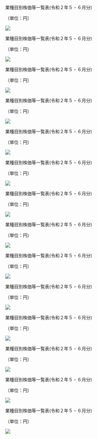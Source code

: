 業種目別株価等一覧表(令和２年５・６月分)

（単位：円）

![](https://www.nta.go.jp/tmp/469e75fe-c3ef-4327-a0c5-5bca28db443d/images/904fd24e8b552cf80daacda9a2af05d6cf3b1b817952f0b982dd6f05357cf555.jpg)

業種目別株価等一覧表(令和２年５・６月分)

（単位：円）

![](https://www.nta.go.jp/tmp/469e75fe-c3ef-4327-a0c5-5bca28db443d/images/9b3b3df38b3b45c2a61d17b7ee6051e8956c0a7475c694812820e995f6614181.jpg)

業種目別株価等一覧表(令和２年５・６月分)

（単位：円）

![](https://www.nta.go.jp/tmp/469e75fe-c3ef-4327-a0c5-5bca28db443d/images/98565aa4df5084632abd77eb54f0a4088bf5a0b2d97a943310920cdad9341d2a.jpg)

業種目別株価等一覧表(令和２年５・６月分)

（単位：円）

![](https://www.nta.go.jp/tmp/469e75fe-c3ef-4327-a0c5-5bca28db443d/images/22d809aa4a6d999c86b5d5f705ee5880c7d8201f7348150475f3719f1b6892ad.jpg)

業種目別株価等一覧表(令和２年５・６月分)

（単位：円）

![](https://www.nta.go.jp/tmp/469e75fe-c3ef-4327-a0c5-5bca28db443d/images/7b0f8df113b4e07600331f2ddfc8e61947dcfb85773872bbeb361ab1f11af52a.jpg)

業種目別株価等一覧表(令和２年５・６月分)

（単位：円）

![](https://www.nta.go.jp/tmp/469e75fe-c3ef-4327-a0c5-5bca28db443d/images/b606822dc45928990aee93b687fd57a15f062cffae05af99542aab0a2d27209d.jpg)

業種目別株価等一覧表(令和２年５・６月分)

（単位：円）

![](https://www.nta.go.jp/tmp/469e75fe-c3ef-4327-a0c5-5bca28db443d/images/261d59b51834ab217e4741bbce41f6023eee46079a7441d91142b307d7f4c787.jpg)

業種目別株価等一覧表(令和２年５・６月分)

（単位：円）

![](https://www.nta.go.jp/tmp/469e75fe-c3ef-4327-a0c5-5bca28db443d/images/8d3fb94374b90052199e08cd171744a12a29067d0a37d4a93470722351d99f3a.jpg)

業種目別株価等一覧表(令和２年５・６月分)

（単位：円）

![](https://www.nta.go.jp/tmp/469e75fe-c3ef-4327-a0c5-5bca28db443d/images/3246dcf4e2f0ad32961d90991ee0c5520825f2db61085a1de916e109223b1c96.jpg)

業種目別株価等一覧表(令和２年５・６月分)

（単位：円）

![](https://www.nta.go.jp/tmp/469e75fe-c3ef-4327-a0c5-5bca28db443d/images/bca93e2f324b83a6cb98b3ecd3c875bc8cc078a15f1a944a4a1f586e1b96295a.jpg)

業種目別株価等一覧表(令和２年５・６月分)

（単位：円）

![](https://www.nta.go.jp/tmp/469e75fe-c3ef-4327-a0c5-5bca28db443d/images/ff5354d78fbc4d3705652d2792d1d6cebb3d72139f2d7ab1d950ba65ffbadf7e.jpg)

業種目別株価等一覧表(令和２年５・６月分)

（単位：円）

![](https://www.nta.go.jp/tmp/469e75fe-c3ef-4327-a0c5-5bca28db443d/images/5ec33b640baca7f2d661568c70aeb17a574b162333d0845d102f734418d18ff0.jpg)

業種目別株価等一覧表(令和２年５・６月分)

（単位：円）

![](https://www.nta.go.jp/tmp/469e75fe-c3ef-4327-a0c5-5bca28db443d/images/f385a6560fbee6c31d3b04614bf5d3e6067b98d9ea51ed916a74e1ad6a91b817.jpg)

業種目別株価等一覧表(令和２年５・６月分)

（単位：円）

![](https://www.nta.go.jp/tmp/469e75fe-c3ef-4327-a0c5-5bca28db443d/images/9388ef1f9218ea15272679e5aa81e8eb40261c2986dc84f81908c8c5207c94b0.jpg)
